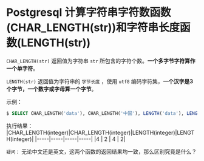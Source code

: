 # Postgresql 计算字符串字符数函数(CHAR_LENGTH(str))和字符串长度函数(LENGTH(str))

`CHAR_LENGTH(str)` 返回值为字符串 `str` 所包含的字符个数。**一个多字节字符算作一个单字符**。

`LENGTH(str)` 返回值为字符串的 `字节长度` ，使用 `utf8` 编码字符集，**一个汉字是3个字节，一个数字或字母算一个字节**。

示例：

``` sql
$ SELECT CHAR_LENGTH('data'), CHAR_LENGTH('中国'), LENGTH('data'), LENGTH('中国');
```

执行结果：
|CHAR_LENGTH(integer)|CHAR_LENGTH(integer)|LENGTH(integer)|LENGTH(integer)|
|-----|-----|-----|-----|
|4 |           2 |      4 |      2|

`疑问：` 无论中文还是英文，这两个函数的返回结果均一致，那么区别究竟是什么？
